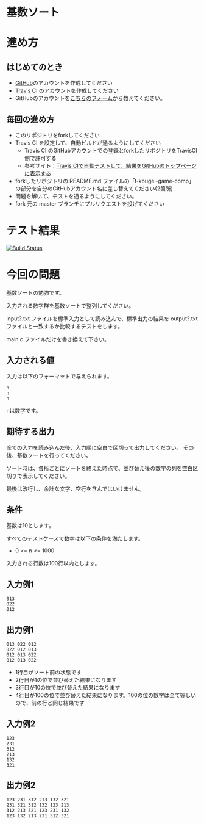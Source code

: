 # 基数ソート

# 進め方
## はじめてのとき
* [GitHub](https://github.com/)のアカウントを作成してください
* [Travis CI](https://travis-ci.com/) のアカウントを作成してください
* GitHubのアカウントを[こちらのフォーム](https://goo.gl/forms/anAdoxqPKVt8sJGZ2)から教えてください。
## 毎回の進め方
* このリポジトリをforkしてください
* Travis CI を設定して、自動ビルドが通るようにしてください
   * Travis CI のGitHubアカウントでの登録とforkしたリポジトリをTravisCI側で許可する
   * 参考サイト：[Travis CIで自動テストして、結果をGitHubのトップページに表示する](https://qiita.com/hoshimado/items/4090d8e64beb8a7f95e1)
* forkしたリポジトリの README.md ファイルの「t-kougei-game-comp」の部分を自分のGitHubアカウント名に差し替えてください(2箇所)
* 問題を解いて、テストを通るようにしてください。
* fork 元の master ブランチにプルリクエストを投げてください

# テスト結果

[![Build Status](https://travis-ci.com/t-kougei-game-comp/12_radix_sort.svg?branch=master)](https://travis-ci.com/t-kougei-game-comp/12_radix_sort)

# 今回の問題

基数ソートの勉強です。

入力される数字群を基数ソートで整列してください。

input?.txt ファイルを標準入力として読み込んで、標準出力の結果を output?.txt ファイルと一致するか比較するテストをします。

main.c ファイルだけを書き換えて下さい。

## 入力される値
入力は以下のフォーマットで与えられます。
~~~
n
n
n
~~~

nは数字です。

## 期待する出力

全ての入力を読み込んだ後、入力順に空白で区切って出力してください。
その後、基数ソートを行ってください。

ソート時は、各桁ごとにソートを終えた時点で、並び替え後の数字の列を空白区切りで表示してください。

最後は改行し、余計な文字、空行を含んではいけません。

## 条件
基数は10とします。

すべてのテストケースで数字は以下の条件を満たします。
* 0 <= n <= 1000

入力される行数は100行以内とします。

## 入力例1
~~~
013
022
012
~~~

## 出力例1
~~~
013 022 012
022 012 013
012 013 022
012 013 022
~~~
* 1行目がソート前の状態です
* 2行目が1の位で並び替えた結果になります
* 3行目が10の位で並び替えた結果になります
* 4行目が100の位で並び替えた結果になります。100の位の数字は全て等しいので、前の行と同じ結果です

## 入力例2
~~~
123
231
312
213
132
321
~~~

## 出力例2
~~~
123 231 312 213 132 321
231 321 312 132 123 213
312 213 321 123 231 132
123 132 213 231 312 321
~~~
